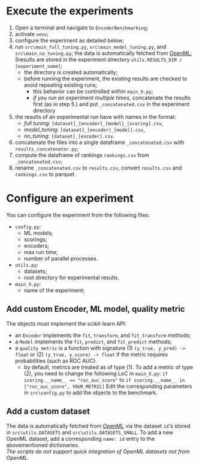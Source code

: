# Execute the experiments
1. Open a terminal and navigate to `EncoderBenchmarking`;
2. activate `venv`;
3. configure the experiment as detailed below;
4. run `src\main_full_tuning.py`, `src\main_model_tuning.py`, and `src\main_no_tuning.py`; the data is automatically fetched from [OpenML](https://www.openml.org/);
5results are stored in the experiment directory `utils.RESULTS_DIR / [experiment_name]`;
    - the directory is created automatically;
    - before running the experiment, the existing results are checked to avoid repeating existing runs;
      - this behavior can be controlled within `main_X.py`;
      - _if you run an experiment multiple times_, concatenate the results first (as in step 5.) and
        put `_concatenated.csv` in the experiment directory
5. the results of an experimental run have with names in the format:
     - _full tuning_: `[dataset]_[encoder]_[model]_[scoring].csv`,
     - _model_tuning_: `[dataset]_[encoder]_[model].csv`,
     - _no_tuning_: `[dataset]_[encoder].csv`.
6. concatenate the files into a single dataframe `_concatenated.csv` with `results_concatenator.py`;
7. compute the dataframe of rankings `rankings.csv` from `_concatenated.csv`; 
8. rename `_concatenated.csv` to `results.csv`, convert `results.csv` and `rankings.csv` to parquet.

# Configure an experiment
You can configure the experiment from the following files:
- `config.py`: 
  - ML models;
  - scorings;
  - encoders;
  - max run time;
  - number of parallel processes.
- `utils.py`:
  - datasets;
  - root directory for experimental results.
- `main_X.py`:
  - name of the experiment; 

## Add custom Encoder, ML model, quality metric
The objects must implement the scikit-learn API:
- an `Encoder` implements the `fit`, `transform`, and `fit_transform` methods;
- a `Model` implements the `fit`, `predict`, and `fit_predict` methods;
- a `quality metric` is a function with signature  (1) `(y_true, y_pred) -> float` or (2) `(y_true, y_score) -> float` if the metric requires probabilities (such as ROC AUC).
  - by default, metrics are treated as of type (1). To add a metric of type (2), you need to change the following LoC in `main_X.py`:
  `if scoring.__name__ == "roc_auc_score"` to `if scoring.__name__ in ["roc_auc_score", YOUR_METRIC]`
Edit the corresponding parameters in `src\config.py` to add the objects to the benchmark. 

## Add a custom dataset
The data is automatically fetched from [OpenML](https://www.openml.org/) via the dataset `id`'s stored in `src\utils.DATASETS` and `src\utils.DATASETS_SMALL`. 
To add a new OpenML dataset, add a corresponding `name: id` entry to the abovementioned dictionaries.  
_The scripts do not support quick integration of OpenML datasets not from OpenML._ 






